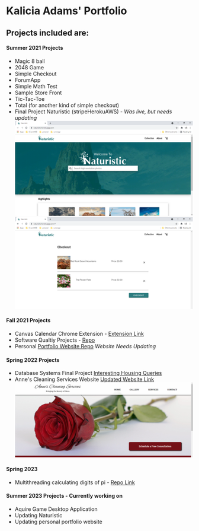 # Kalicia Adams' Portfolio

 
## Projects included are:

#### Summer 2021 Projects
- Magic 8 ball
- 2048 Game
- Simple Checkout 
- ForumApp
- Simple Math Test
- Sample Store Front 
- Tic-Tac-Toe 
- Total (for another kind of simple checkout)
- Final Project Naturistic (stripeHerokuAWS) - *Was live, but needs updating*
![Naturistic Homepage](/assets/img/naturistic_overview.png "Naturistic Homepage")
![Naturistic Cart Page](/assets/img/naturistic_overview_cart.png "Naturistic Checkout Page")


#### Fall 2021 Projects
- Canvas Calendar Chrome Extension - [Extension Link](https://chrome.google.com/webstore/detail/canvas-calender-note-taki/kbkdkicbnjddjpmeofjefdjaeglikmeg)
- Software Qualtiy Projects - [Repo](https://github.com/kally1009/softwareQuality)
- Personal [Portfolio Website Repo](https://github.com/kally1009/kally1009.github.io) *Website Needs Updating*

#### Spring 2022 Projects
- Database Systems Final Project [Interesting Housing Queries](https://github.com/kally1009/cs4307-FinalProject)
- Anne's Cleaning Services Website [Updated Website Link](https://www.annescleaningservices.com/)
![Anne's Cleaning Services Homepage](/assets/img/annesCleaningServices_homepage.png "Anne's Cleaning Services Homepage")

#### Spring 2023
- Multithreading calculating digits of pi - [Repo Link](https://github.com/kally1009/multiThreaded-pi)


#### Summer 2023 Projects - Currently working on
- Aquire Game Desktop Application
- Updating Naturistic
- Updating personal portfolio website



